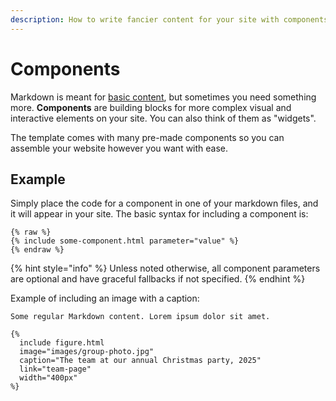 ```yaml
---
description: How to write fancier content for your site with components
---
```


# Components

Markdown is meant for [basic content](../write-basic-content.md), but sometimes you need something more. **Components** are building blocks for more complex visual and interactive elements on your site. You can also think of them as "widgets".

The template comes with many pre-made components so you can assemble your website however you want with ease.

## Example

Simply place the code for a component in one of your markdown files, and it will appear in your site. The basic syntax for including a component is:

```liquid
{% raw %}
{% include some-component.html parameter="value" %}
{% endraw %}
```

{% hint style="info" %}
Unless noted otherwise, all component parameters are optional and have graceful fallbacks if not specified.
{% endhint %}

Example of including an image with a caption:

```liquid
Some regular Markdown content. Lorem ipsum dolor sit amet.

{%
  include figure.html
  image="images/group-photo.jpg"
  caption="The team at our annual Christmas party, 2025"
  link="team-page"
  width="400px"
%}
```
